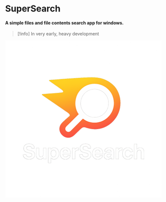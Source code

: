# SuperSearch
#### A simple files and file contents search app for windows.
> [!info] In very early, heavy development

![SuperSearch Logo](SuperSearch.png)
